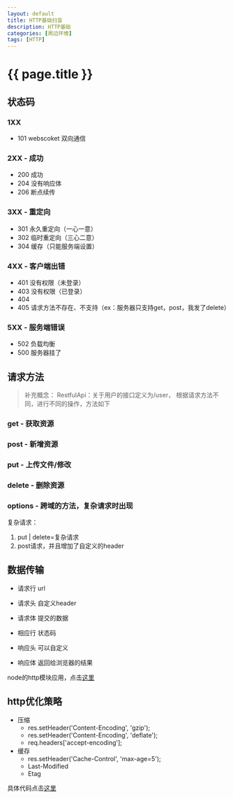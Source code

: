 ```yaml
---
layout: default
title: HTTP基础扫盲
description: HTTP基础
categories: [周边环境]
tags: [HTTP]
---
```

# {{ page.title }}

## 状态码

### 1XX

- 101 webscoket 双向通信

### 2XX - 成功

- 200 成功
- 204 没有响应体
- 206 断点续传

### 3XX - 重定向

- 301 永久重定向（一心一意）
- 302 临时重定向（三心二意）
- 304 缓存（只能服务端设置）

### 4XX - 客户端出错

- 401 没有权限（未登录）
- 403 没有权限（已登录）
- 404 
- 405 请求方法不存在、不支持（ex：服务器只支持get，post，我发了delete）

### 5XX - 服务端错误

- 502 负载均衡
- 500 服务器挂了

## 请求方法

> 补充概念：
> RestfulApi：关于用户的接口定义为/user， 根据请求方法不同，进行不同的操作，方法如下

### get - 获取资源

### post - 新增资源

### put - 上传文件/修改

### delete - 删除资源

### options - 跨域的方法，复杂请求时出现

复杂请求：

1. put | delete=复杂请求
2. post请求，并且增加了自定义的header

## 数据传输

- 请求行 url
- 请求头 自定义header
- 请求体 提交的数据

- 相应行 状态码
- 响应头 可以自定义
- 响应体 返回给浏览器的结果

node的http模块应用，点击[这里](https://github.com/happychong/2019-zhufeng/tree/master/5.http)


## http优化策略

- 压缩
  -  res.setHeader('Content-Encoding', 'gzip');
  -  res.setHeader('Content-Encoding', 'deflate');
  -  req.headers['accept-encoding'];
- 缓存
  - res.setHeader('Cache-Control', 'max-age=5');
  - Last-Modified
  - Etag
  
具体代码点击[这里](https://github.com/happychong/2019-zhufeng/blob/master/6.myHttpServer/src/server.js)